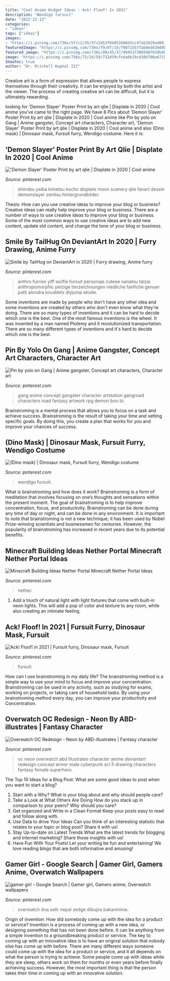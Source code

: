 ```yaml
---
title: "Cool Anime Widget Ideas : Ack! Floof! In 2021"
description: "Wendigo fursuit"
date: "2022-12-13"
categories:
- "ideas"
tags: ["ideas"]
images:
- "https://i.pinimg.com/736x/5f/c2/d5/5fc2d53f6b851606d2cc4fab3829ad08.jpg"
featuredImage: "https://i.pinimg.com/736x/f9/07/15/f9071557fab8ed43600b7d8b8ff70be9.jpg"
featured_image: "https://i.pinimg.com/736x/99/45/37/9945373065607b58bd8ed290b79b2eff.jpg"
image: "https://i.pinimg.com/736x/73/2d/59/732d59cfeda0b29c638d706e67150c0d.jpg"
ShowToc: true
author: "Dr. Mitchell Kuphal III"
---
```



Creative art is a form of expression that allows people to express themselves through their creativity. It can be enjoyed by both the artist and the viewer. The process of creating creative art can be difficult, but it is ultimately rewarding.

	

		
looking for &#039;Demon Slayer&#039; Poster Print by art qlie | Displate in 2020 | Cool anime you've came to the right page. We have 8 Pics about &#039;Demon Slayer&#039; Poster Print by art qlie | Displate in 2020 | Cool anime like Pin by yolo on Gang | Anime gangster, Concept art characters, Character art, &#039;Demon Slayer&#039; Poster Print by art qlie | Displate in 2020 | Cool anime and also (Dino mask) | Dinosaur mask, Fursuit furry, Wendigo costume. Here it is:
		
    
## &#039;Demon Slayer&#039; Poster Print By Art Qlie | Displate In 2020 | Cool Anime

<img loading=lazy src="https://i.pinimg.com/736x/73/2d/59/732d59cfeda0b29c638d706e67150c0d.jpg" onerror="this.onerror=null;this.src='https://tse1.mm.bing.net/th?id=OIP.MDHbVHCvX14wEykvRWK0_wHaKX&amp;pid=15.1';" alt="&#039;Demon Slayer&#039; Poster Print by art qlie | Displate in 2020 | Cool anime">

_Source: pinterest.com_

>shinobu yaiba kimetsu kocho displate moon scenery qlie fanart dessin demonslayer zenitsu hintergrundbilder. 

	

Thesis: How can you use creative ideas to improve your blog or business?
Creative ideas can really help improve your blog or business. There are a number of ways to use creative ideas to improve your blog or business. Some of the most common ways to use creative ideas are to add new content, update old content, and change the tone of your blog or business.

    
## Smile By TailHug On DeviantArt In 2020 | Furry Drawing, Anime Furry

<img loading=lazy src="https://i.pinimg.com/736x/f3/f9/85/f3f9858f28fb2c5dd0dada02c690ae90.jpg" onerror="this.onerror=null;this.src='https://tse2.mm.bing.net/th?id=OIP.CUIJOL3vjB8yeYFieZ1pvQHaJ3&amp;pid=15.1';" alt="Smile by TailHug on DeviantArt in 2020 | Furry drawing, Anime furry">

_Source: pinterest.com_

>anthro furries yiff wolfie fursuit personaje cuteee nanatsu taizai anthropomorphic pelzige tierzeichnungen niedliche fanfictie genuer patti alondra knuddels diyjump elodie. 

	

Some inventions are made by people who don't have any other idea and some inventions are created by others who don't even know what they're doing. There are so many types of inventions and it can be hard to decide which one is the best. One of the most famous inventions is the wheel. It was invented by a man named Ptolemy and it revolutionized transportation. There are so many different types of inventions and it's hard to decide which one is the best.

    
## Pin By Yolo On Gang | Anime Gangster, Concept Art Characters, Character Art

<img loading=lazy src="https://i.pinimg.com/736x/f9/07/15/f9071557fab8ed43600b7d8b8ff70be9.jpg" onerror="this.onerror=null;this.src='https://tse4.mm.bing.net/th?id=OIP.x_54ZkXNji7bGdy_i1o5BgHaJ3&amp;pid=15.1';" alt="Pin by yolo on Gang | Anime gangster, Concept art characters, Character art">

_Source: pinterest.com_

>gang anime concept gangster character artstation gangroad characters road fantasy artwork rpg demon boo bi. 

	

Brainstroming is a mental process that allows you to focus on a task and achieve success. Brainstroming is the result of taking your time and setting specific goals. By doing this, you create a plan that works for you and improve your chances of success.

    
## (Dino Mask) | Dinosaur Mask, Fursuit Furry, Wendigo Costume

<img loading=lazy src="https://i.pinimg.com/736x/05/3f/f7/053ff745997fb7aac294168656be5318.jpg" onerror="this.onerror=null;this.src='https://tse4.mm.bing.net/th?id=OIP.rx2DzAi91y9x2v8_nNAahQHaJ3&amp;pid=15.1';" alt="(Dino mask) | Dinosaur mask, Fursuit furry, Wendigo costume">

_Source: pinterest.com_

>wendigo fursuit. 

	

What is brainstroming and how does it work?
Brainstroming is a form of meditation that involves focusing on one’s thoughts and sensations within the present moment. The goal of brainstroming is to help improve concentration, focus, and productivity. Brainstroming can be done during any time of day or night, and can be done in any environment. It is important to note that brainstroming is not a new technique; it has been used by Nobel Prize-winning scientists and businessmen for centuries. However, the popularity of brainstroming has increased in recent years due to its potential benefits.

    
## Minecraft Building Ideas Nether Portal Minecraft Nether Portal Ideas

<img loading=lazy src="https://i.pinimg.com/736x/5f/c2/d5/5fc2d53f6b851606d2cc4fab3829ad08.jpg" onerror="this.onerror=null;this.src='https://tse4.mm.bing.net/th?id=OIP.guYDnbK3WGuZHQ8Qkvpi-wHaLH&amp;pid=15.1';" alt="Minecraft Building Ideas Nether Portal Minecraft Nether Portal Ideas">

_Source: pinterest.com_

>nether. 

	

1. Add a touch of natural light with light fixtures that come with built-in neon lights. This will add a pop of color and texture to any room, while also creating an intimate feeling.

    
## Ack! Floof! In 2021 | Fursuit Furry, Dinosaur Mask, Fursuit

<img loading=lazy src="https://i.pinimg.com/736x/34/03/c5/3403c581847a6e1ecbbc6ff0c0f715af.jpg" onerror="this.onerror=null;this.src='https://tse4.mm.bing.net/th?id=OIP.UE5P8-LHcDUWXhH_9s8rgQHaJ3&amp;pid=15.1';" alt="Ack! Floof! in 2021 | Fursuit furry, Dinosaur mask, Fursuit">

_Source: pinterest.com_

>fursuit. 

	

How can I use brainstroming in my daily life?
The brainstroming method is a simple way to use your mind to focus and improve your concentration. Brainstroming can be used in any activity, such as studying for exams, working on projects, or taking care of household tasks. By using your brainstroming method every day, you can improve your productivity and Concentration.

    
## Overwatch OC Redesign - Neon By ABD-illustrates | Fantasy Character

<img loading=lazy src="https://i.pinimg.com/736x/3e/5c/0f/3e5c0ff079b7194dfbfd456aa5814f83--drawing-stuff-pose-reference.jpg" onerror="this.onerror=null;this.src='https://tse4.mm.bing.net/th?id=OIP.ARDBLhiHirWGvbVn_LKJIAHaLi&amp;pid=15.1';" alt="Overwatch OC Redesign - Neon by ABD-illustrates | Fantasy character">

_Source: pinterest.com_

>oc neon overwatch abd illustrates character anime deviantart redesign concept armor male cyberpunk sci fi drawing characters fantasy female superhero. 

	

The Top 10 Ideas for a Blog Post: What are some good ideas to post when you want to start a blog?
1. Start with a Why?
What is your blog about and why should people care? 
2. Take a Look at What Others Are Doing
How do you stack up in comparison to your peers? Why should you care? 
3. Get organized and Write in a Clean Format
Keep your posts easy to read and follow along with. 
4. Use Data to drive Your Ideas
Can you think of an interesting statistic that relates to your topic or blog post? Share it with us! 
5. Stay Up-to-date on Latest Trends
What are the latest trends for blogging and internet marketing? Share those insights with us! 
6. Have Fun With Your Posts!
Let your writing be fun and entertaining! We love reading blogs that are both informative and amusing!

    
## Gamer Girl - Google Search | Gamer Girl, Gamers Anime, Overwatch Wallpapers

<img loading=lazy src="https://i.pinimg.com/736x/99/45/37/9945373065607b58bd8ed290b79b2eff.jpg" onerror="this.onerror=null;this.src='https://tse2.mm.bing.net/th?id=OIP.hmxgWhLZEe23rSKgMumrrQAAAA&amp;pid=15.1';" alt="gamer girl - Google Search | Gamer girl, Gamers anime, Overwatch wallpapers">

_Source: pinterest.com_

>overwatch dva sellr nepal zedge dibujos bakaninime. 

	

Origin of invention: How did somebody come up with the idea for a product or service?
Invention is a process of coming up with a new idea, or designing something that has not been done before. It can be anything from a simple invention to a groundbreaking product or service. The key to coming up with an innovative idea is to have an original solution that nobody else has come up with before. There are many different ways someone could come up with the idea for a product or service, and it all depends on what the person is trying to achieve. Some people come up with ideas while they are sleep, others work on them for months or even years before finally achieving success. However, the most important thing is that the person takes their time in coming up with an innovative solution.

